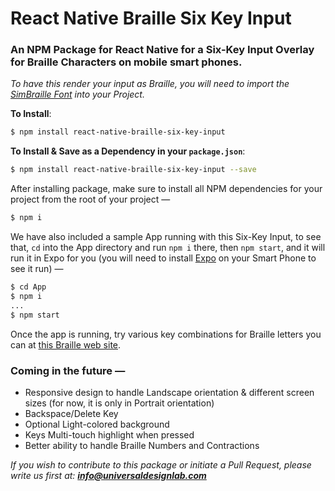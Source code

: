 # React Native Braille Six Key Input
### An NPM Package for React Native for a Six-Key Input Overlay for Braille Characters on mobile smart phones.

_To have this render your input as Braille, you will need to import the [SimBraille Font](http://www.brl.org/simbraille.html "BRL: Braille Through Remote Learning Web Site, SimBraille Font Page.") into your Project._

**To Install**:

```bash
$ npm install react-native-braille-six-key-input
```

**To Install & Save as a Dependency in your `package.json`**:

```bash
$ npm install react-native-braille-six-key-input --save
```
After installing package, make sure to install all NPM dependencies for your project from the root of your project —

```bash
$ npm i
```

We have also included a sample App running with this Six-Key Input, to see that, `cd` into the App directory and run `npm i` there, then `npm start`, and it will run it in Expo for you (you will need to install [Expo](https://expo.io/) on your Smart Phone to see it run) —

```bash
$ cd App
$ npm i
...
$ npm start
```
Once the app is running, try various key combinations for Braille letters you can at [this Braille web site](https://www.pharmabraille.com/pharmaceutical-braille/the-braille-alphabet/).

### Coming in the future —

*  Responsive design to handle Landscape orientation & different screen sizes (for now, it is only in Portrait orientation)
*  Backspace/Delete Key
*  Optional Light-colored background
*  Keys Multi-touch highlight when pressed
*  Better ability to handle Braille Numbers and Contractions


_If you wish to contribute to this package or initiate a Pull Request, please write us first at: **info@universaldesignlab.com**_

